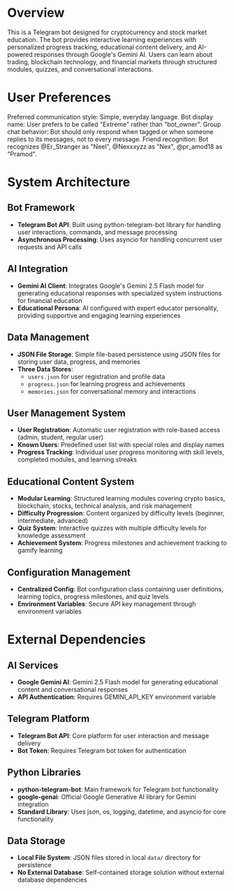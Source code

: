 # Overview

This is a Telegram bot designed for cryptocurrency and stock market education. The bot provides interactive learning experiences with personalized progress tracking, educational content delivery, and AI-powered responses through Google's Gemini AI. Users can learn about trading, blockchain technology, and financial markets through structured modules, quizzes, and conversational interactions.

# User Preferences

Preferred communication style: Simple, everyday language.
Bot display name: User prefers to be called "Extreme" rather than "bot_owner".
Group chat behavior: Bot should only respond when tagged or when someone replies to its messages, not to every message.
Friend recognition: Bot recognizes @Er_Stranger as "Neel", @Nexxxyzz as "Nex", @pr_amod18 as "Pramod".

# System Architecture

## Bot Framework
- **Telegram Bot API**: Built using python-telegram-bot library for handling user interactions, commands, and message processing
- **Asynchronous Processing**: Uses asyncio for handling concurrent user requests and API calls

## AI Integration
- **Gemini AI Client**: Integrates Google's Gemini 2.5 Flash model for generating educational responses with specialized system instructions for financial education
- **Educational Persona**: AI configured with expert educator personality, providing supportive and engaging learning experiences

## Data Management
- **JSON File Storage**: Simple file-based persistence using JSON files for storing user data, progress, and memories
- **Three Data Stores**: 
  - `users.json` for user registration and profile data
  - `progress.json` for learning progress and achievements
  - `memories.json` for conversational memory and interactions

## User Management System
- **User Registration**: Automatic user registration with role-based access (admin, student, regular user)
- **Known Users**: Predefined user list with special roles and display names
- **Progress Tracking**: Individual user progress monitoring with skill levels, completed modules, and learning streaks

## Educational Content System
- **Modular Learning**: Structured learning modules covering crypto basics, blockchain, stocks, technical analysis, and risk management
- **Difficulty Progression**: Content organized by difficulty levels (beginner, intermediate, advanced)
- **Quiz System**: Interactive quizzes with multiple difficulty levels for knowledge assessment
- **Achievement System**: Progress milestones and achievement tracking to gamify learning

## Configuration Management
- **Centralized Config**: Bot configuration class containing user definitions, learning topics, progress milestones, and quiz levels
- **Environment Variables**: Secure API key management through environment variables

# External Dependencies

## AI Services
- **Google Gemini AI**: Gemini 2.5 Flash model for generating educational content and conversational responses
- **API Authentication**: Requires GEMINI_API_KEY environment variable

## Telegram Platform
- **Telegram Bot API**: Core platform for user interaction and message delivery
- **Bot Token**: Requires Telegram bot token for authentication

## Python Libraries
- **python-telegram-bot**: Main framework for Telegram bot functionality
- **google-genai**: Official Google Generative AI library for Gemini integration
- **Standard Library**: Uses json, os, logging, datetime, and asyncio for core functionality

## Data Storage
- **Local File System**: JSON files stored in local `data/` directory for persistence
- **No External Database**: Self-contained storage solution without external database dependencies